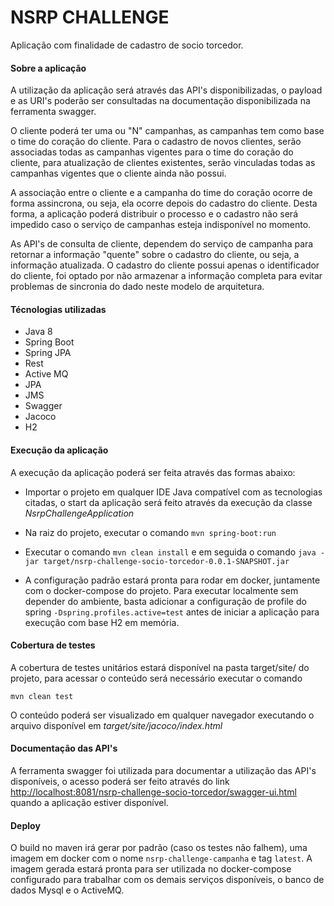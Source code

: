 # NSRP CHALLENGE

Aplicação com finalidade de cadastro de socio torcedor.

#### Sobre a aplicação

A utilização da aplicação será através das API's disponibilizadas, o payload e as URI's poderão ser consultadas na documentação
disponibilizada na ferramenta swagger.

O cliente poderá ter uma ou "N" campanhas, as campanhas tem como base o time do coração do cliente.
Para o cadastro de novos clientes, serão associadas todas as campanhas vigentes para o time do coração do cliente,
para atualização de clientes existentes, serão vinculadas todas as campanhas vigentes que o cliente ainda não possui.

A associação entre o cliente e a campanha do time do coração ocorre de forma assincrona, ou seja, ela ocorre depois do 
cadastro do cliente. Desta forma, a aplicação poderá distribuir o processo e o cadastro não será impedido caso o serviço de 
campanhas esteja indisponível no momento.

As API's de consulta de cliente, dependem do serviço de campanha para retornar a informação "quente" sobre o cadastro do cliente,
ou seja, a informação atualizada. O cadastro do cliente possui apenas o identificador do cliente, foi optado por não armazenar
a informação completa para evitar problemas de sincronia do dado neste modelo de arquitetura.

#### Técnologias utilizadas

* Java 8
* Spring Boot
* Spring JPA
* Rest
* Active MQ
* JPA
* JMS
* Swagger
* Jacoco
* H2

#### Execução da aplicação

A execução da aplicação poderá ser feita através das formas abaixo: 

* Importar o projeto em qualquer IDE Java compatível com as tecnologias citadas, o start
  da aplicação será feito através da execução da classe _NsrpChallengeApplication_

* Na raiz do projeto, executar o comando `mvn spring-boot:run`

* Executar o comando `mvn clean install` e em seguida o comando `java -jar target/nsrp-challenge-socio-torcedor-0.0.1-SNAPSHOT.jar`

* A configuração padrão estará pronta para rodar em docker, juntamente com o docker-compose do projeto.
Para executar localmente sem depender do ambiente, basta adicionar a configuração de profile do spring `-Dspring.profiles.active=test`
antes de iniciar a aplicação para execução com base H2 em memória.

#### Cobertura de testes

A cobertura de testes unitários estará disponível na pasta target/site/ do projeto, para acessar o conteúdo será necessário
executar o comando

`mvn clean test`

O conteúdo poderá ser visualizado em qualquer navegador executando o arquivo disponível em _target/site/jacoco/index.html_

#### Documentação das API's

A ferramenta swagger foi utilizada para documentar a utilização das API's disponíveis, o acesso poderá ser feito através
do link [http://localhost:8081/nsrp-challenge-socio-torcedor/swagger-ui.html](http://localhost:8081/nsrp-challenge-socio-torcedor/swagger-ui.html)  quando a aplicação
estiver disponível.

#### Deploy

O build no maven irá gerar por padrão (caso os testes não falhem), uma imagem em docker com o nome `nsrp-challenge-campanha`
e tag `latest`. A imagem gerada estará pronta para ser utilizada no docker-compose configurado para trabalhar com os 
demais serviços disponíveis, o banco de dados Mysql e o ActiveMQ.
